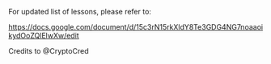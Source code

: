 For updated list of lessons, please refer to:

https://docs.google.com/document/d/15c3rN15rkXldY8Te3GDG4NG7noaaoikydOoZQlElwXw/edit

Credits to @CryptoCred
